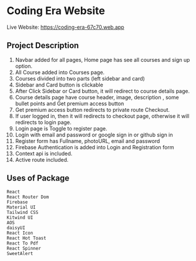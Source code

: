 # Coding Era  Website
Live Website: https://coding-era-67c70.web.app


## Project Description

1. Navbar added for all pages, Home page has see all courses and sign up option.
2. All Course added into Courses page.
3. Courses divided into two parts (left sidebar and card)
4. Sidebar and Card button is clickable
5. After Click Sidebar or Card button, it will redirect to course details page.
6. Course details page have course header, image, description , some bullet points and Get premium access button
7. Get premium access button redirects to private route Checkout.
8. If user logged in, then it will redirects to checkout page, otherwise it will redirects to login page.
9. Login page is Toggle to register page.
10. Login with email and password or google sign in or github sign in
11. Register form has Fullname, photoURL, email and password
12. Firebase Authentication is added into Login and Registration form
13. Context api is included.
14. Active route included.

## Uses of Package
```
React
React Router Dom
Firebase
Material UI
Tailwind CSS
Kitwind UI
AOS
daisyUI
React Icon
React Hot Toast
React To Pdf
React Spinner
SweetAlert
```

